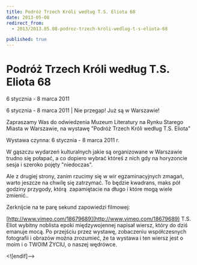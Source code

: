 ```yaml
---
title: Podróż Trzech Króli według T.S. Eliota 68
date: 2013-05-08
redirect_from: 
  - 2013/2013.05.08-podroz-trzech-kroli-wedlug-t-s-eliota-68

published: true
---
```




# Podróż Trzech Króli według T.S. Eliota 68

<time>6 stycznia - 8 marca 2011</time>

6 stycznia - 8 marca 2011 | 
Nie przegap! Już są w Warszawie!

Zapraszamy Was do odwiedzenia Muzeum Literatury na Rynku Starego Miasta w Warszawie, na wystawę "Podróż Trzech Króli według T.S. Eliota"

Wystawa czynna: 6 stycznia - 8 marca 2011 r.

W gąszczu wydarzeń kulturalnych jakie są organizowane w Warszawie trudno się połapać, a co dopiero wybrać któreś z nich gdy na horyzoncie sesja i szeroko pojęty "niedoczas".

Ale z drugiej strony, zanim rzucimy się w wir egzaminacyjnych zmagań, warto jeszcze na chwilę się zatrzymać. To będzie kwadrans, maks pół godziny przygody, którą&nbsp; zapamiętacie na długo i które mogą wiele zmienić..

Zerknijcie na te parę sekund zapowiedzi filmowej:
<!--[if gte mso 10]><![endif]-->
[http://www.vimeo.com/18679689](http://www.vimeo.com/18679689) 
T.S. Eliot wybitny noblista epoki międzywojennej napisał wiersz, który do dziś emanuje mocą.
Po przejściu przez wystawę, zobaczeniu współczesnych fotografii i obrazów można zrozumieć, że ta wystawa i ten wiersz jest o moim i o TWOIM ŻYCIU, o naszej wędrówce.

<![endif]-->

<!--{{json:{"created_date":"2013-05-08 20:59:32","publish_down":"0000-00-00 00:00:00","id":"1014"}}}-->